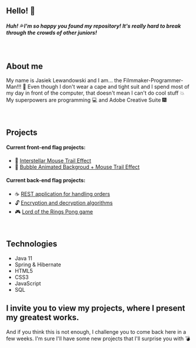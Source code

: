 ## Hello! 👋 

##### Huh! 💦 I'm so happy you found my repository! It's really hard to break through the crowds of other juniors!
<br />

## About me
My name is Jasiek Lewandowski and I am... the Filmmaker-Programmer-Man!!! 🌌
Even though I don't wear a cape and tight suit and I spend most of my day in front of the computer, that doesn't mean I can't do cool stuff 💥
My superpowers are programming 💻 and Adobe Creative Suite 🎆

<br />

## Projects
#### Current front-end flag projects:
- 💫 [Interstellar Mouse Trail Effect](https://github.com/JasiekLewandowski/SpaceMouseTrail) 
- 🔴 [Bubble Animated Backgroud + Mouse Trail Effect](https://github.com/JasiekLewandowski/AnimatedBubbleCanvasAndMouseTrail) 

#### Current back-end flag projects:
- ☕ [REST application for handling orders](https://github.com/JasiekLewandowski/BarOrders-REST)
- 🔓 [Encryption and decryption algorithms](https://github.com/JasiekLewandowski/Cryptography)
- 🎮 [Lord of the Rings Pong game](https://github.com/JasiekLewandowski/Pong-LordOfTheRings)

<br />

## Technologies
- Java 11
- Spring & Hibernate
- HTML5
- CSS3
- JavaScript
- SQL

## I invite you to view my projects, where I present my greatest works. 
And if you think this is not enough, I challenge you to come back here in a few weeks. 
I'm sure I'll have some new projects that I'll surprise you with 💣





<!--
**JasiekLewandowski/JasiekLewandowski** is a ✨ _special_ ✨ repository because its `README.md` (this file) appears on your GitHub profile.


:movie_camera:
:computer:
:mortar_board:
:hammer:
:bomb:
:city_sunrise:
:city_sunset:
:rocket

Here are some ideas to get you started:

- 🔭 I’m currently working on ...
- 🌱 I’m currently learning ...
- 👯 I’m looking to collaborate on ...
- 🤔 I’m looking for help with ...
- 💬 Ask me about ...
- 📫 How to reach me: ...
- 😄 Pronouns: ...
- ⚡ Fun fact: ...
-->
